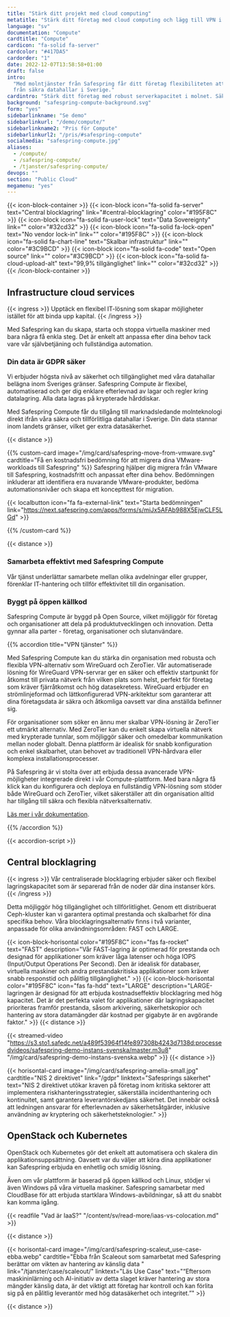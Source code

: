 ```yaml
---
title: "Stärk ditt projekt med cloud computing"
metatitle: "Stärk ditt företag med cloud computing och lägg till VPN i Safespring"
language: "sv"
documentation: "Compute"
cardtitle: "Compute"
cardicon: "fa-solid fa-server"
cardcolor: "#417DA5"
cardorder: "1"
date: 2022-12-07T13:58:58+01:00
draft: false
intro:
  "Med molntjänster från Safespring får ditt företag flexibiliteten att anpassa IT-infrastrukturen efter era behov. Allt
  från säkra datahallar i Sverige."
cardintro: "Stärk ditt företag med robust serverkapacitet i molnet. Säker, svensk IaaS."
background: "safespring-compute-background.svg"
form: "yes"
sidebarlinkname: "Se demo"
sidebarlinkurl: "/demo/compute/"
sidebarlinkname2: "Pris för Compute"
sidebarlinkurl2: "/pris/#safespring-compute"
socialmedia: "safespring-compute.jpg"
aliases:
  - /compute/
  - /safespring-compute/
  - /tjanster/safespring-compute/
devops: ""
section: "Public Cloud"
megamenu: "yes"
---
```


{{< icon-block-container >}}
{{< icon-block icon="fa-solid fa-server" text="Central blocklagring" link="#central-blocklagring" color="#195F8C" >}}
{{< icon-block icon="fa-solid fa-user-lock" text="Data Sovereignty" link="" color="#32cd32" >}}
{{< icon-block icon="fa-solid fa-lock-open" text="No vendor lock-in" link="" color="#195F8C" >}}
{{< icon-block icon="fa-solid fa-chart-line" text="Skalbar infrastruktur" link="" color="#3C9BCD" >}}
{{< icon-block icon="fa-solid fa-code" text="Open source" link="" color="#3C9BCD" >}}
{{< icon-block icon="fa-solid fa-cloud-upload-alt" text="99,9% tillgänglighet" link="" color="#32cd32" >}}
{{< /icon-block-container >}}

## Infrastructure cloud services

{{< ingress >}} Upptäck en flexibel IT-lösning som skapar möjligheter istället för att binda upp kapital.
{{< /ingress >}}

Med Safespring kan du skapa, starta och stoppa virtuella maskiner med bara några få enkla steg. Det är enkelt att
anpassa efter dina behov tack vare vår självbetjäning och fullständiga automation.

### Din data är GDPR säker

Vi erbjuder högsta nivå av säkerhet och tillgänglighet med våra datahallar belägna inom Sveriges gränser. Safespring
Compute är flexibel, automatiserad och ger dig enklare efterlevnad av lagar och regler kring datalagring. Alla data
lagras på krypterade hårddiskar.

Med Safespring Compute får du tillgång till marknadsledande molnteknologi direkt ifrån våra säkra och tillförlitliga
datahallar i Sverige. Din data stannar inom landets gränser, vilket ger extra datasäkerhet.

{{< distance >}}

{{% custom-card image="/img/card/safespring-move-from-vmware.svg" cardtitle="Få en kostnadsfri bedömning för att migrera dina VMware-workloads till Safespring" %}}
Safespring hjälper dig migrera från VMware till Safespring, kostnadsfritt och anpassat efter dina behov. Bedömningen
inkluderar att identifiera era nuvarande VMware-produkter, bedöma automationsnivåer och skapa ett koncepttest för
migration.

{{< localbutton icon="fa fa-external-link" text="Starta bedömningen" link="https://next.safespring.com/apps/forms/s/miJx5AFAb988X5EjwCLF5LGd" >}}

{{% /custom-card %}}

{{< distance >}}

### Samarbeta effektivt med Safespring Compute

Vår tjänst underlättar samarbete mellan olika avdelningar eller grupper, förenklar IT-hantering och tillför effektivitet
till din organisation.

### Byggt på öppen källkod

Safespring Compute är byggd på Open Source, vilket möjliggör för företag och organisationer att dela på
produktutvecklingen och innovation. Detta gynnar alla parter - företag, organisationer och slutanvändare.

{{% accordion title="VPN tjänster" %}}

Med Safespring Compute kan du stärka din organisation med robusta och flexibla VPN-alternativ som WireGuard och
ZeroTier. Vår automatiserade lösning för WireGuard VPN-servrar ger en säker och effektiv startpunkt för åtkomst till
privata nätverk från vilken plats som helst, perfekt för företag som kräver fjärråtkomst och hög datasekretess.
WireGuard erbjuder en strömlinjeformad och lättkonfigurerad VPN-arkitektur som garanterar att dina företagsdata är säkra
och åtkomliga oavsett var dina anställda befinner sig.

För organisationer som söker en ännu mer skalbar VPN-lösning är ZeroTier ett utmärkt alternativ. Med ZeroTier kan du
enkelt skapa virtuella nätverk med krypterade tunnlar, som möjliggör säker och omedelbar kommunikation mellan noder
globalt. Denna plattform är idealisk för snabb konfiguration och enkel skalbarhet, utan behovet av traditionell
VPN-hårdvara eller komplexa installationsprocesser.

På Safespring är vi stolta över att erbjuda dessa avancerade VPN-möjligheter integrerade direkt i vår Compute-plattform.
Med bara några få klick kan du konfigurera och deploya en fullständig VPN-lösning som stöder både WireGuard och
ZeroTier, vilket säkerställer att din organisation alltid har tillgång till säkra och flexibla nätverksalternativ.

[Läs mer i vår dokumentation](https://docs.safespring.com/new/vpn).

{{% /accordion %}}

{{< accordion-script >}}

## Central blocklagring

{{< ingress >}} Vår centraliserade blocklagring erbjuder säker och flexibel lagringskapacitet som är separerad från de
noder där dina instanser körs. {{< /ingress >}}

Detta möjliggör hög tillgänglighet och tillförlitlighet. Genom ett distribuerat Ceph-kluster kan vi garantera optimal
prestanda och skalbarhet för dina specifika behov. Våra blocklagringsalternativ finns i två varianter, anpassade för
olika användnings­områden: FAST och LARGE.

{{< icon-block-horisontal color="#195F8C" icon="fas fa-rocket" text="FAST" description="Vår FAST-lagring är optimerad för prestanda och designad för applikationer som kräver låga latenser och höga IOPS (Input/Output Operations Per Second). Den är idealisk för databaser, virtuella maskiner och andra prestandakritiska applikationer som kräver snabb responstid och pålitlig tillgänglighet." >}}
{{< icon-block-horisontal color="#195F8C" icon="fas fa-hdd" text="LARGE" description="LARGE-lagringen är designad för att erbjuda kostnadseffektiv blocklagring med hög kapacitet. Det är det perfekta valet för applikationer där lagringskapacitet prioriteras framför prestanda, såsom arkivering, säkerhetskopior och hantering av stora datamängder där kostnad per gigabyte är en avgörande faktor." >}}
{{< distance >}}

{{< streamed-video "https://s3.sto1.safedc.net/a489f53964f14fe897308b4243d7138d:processedvideos/safespring-demo-instans-svenska/master.m3u8" "/img/card/safespring-demo-instans-svenska.webp" >}}
{{< distance >}}

{{< horisontal-card image="/img/card/safespring-amelia-small.jpg" cardtitle="NIS 2 direktivet" link="/gdpr" linktext="Safesprings säkerhet" text="NIS 2 direktivet utökar kraven på företag inom kritiska sektorer att implementera riskhanteringsstrategier, säkerställa incidenthantering och kontinuitet, samt garantera leverantörskedjans säkerhet. Det innebär också att ledningen ansvarar för efterlevnaden av säkerhetsåtgärder, inklusive användning av kryptering och säkerhetsteknologier." >}}

## OpenStack och Kubernetes

OpenStack och Kubernetes gör det enkelt att automatisera och skalera din applikationsuppsättning. Oavsett var du väljer
att köra dina applikationer kan Safespring erbjuda en enhetlig och smidig lösning.

Även om vår plattform är baserad på öppen källkod och Linux, stödjer vi även Windows på våra virtuella maskiner.
Safespring samarbetar med CloudBase för att erbjuda startklara Windows-avbildningar, så att du snabbt kan komma igång.

{{< readfile "Vad är IaaS?" "/content/sv/read-more/iaas-vs-colocation.md" >}}

{{< distance >}}

{{< horisontal-card image="/img/card/safespring-scaleut_use-case-ebba.webp" cardtitle="Ebba från Scaleout som samarbetat med Safespring berättar om vikten av hantering av känslig data " link="/tjanster/case/scaleout/" linktext="Läs Use Case" text="“Eftersom maskininlärning och AI-initiativ av detta slaget kräver hantering av stora mängder känslig data, är det viktigt att företag har kontroll och kan förlita sig på en pålitlig leverantör med hög datasäkerhet och integritet.”" >}}

{{< distance >}}
